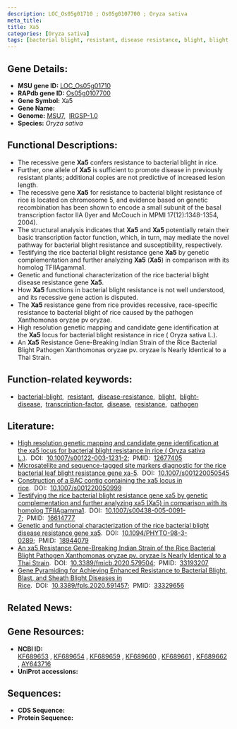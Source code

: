 ```yaml
---
description: LOC_Os05g01710 ; Os05g0107700 ; Oryza sativa
meta_title:
title: Xa5
categories: [Oryza sativa]
tags: [bacterial blight, resistant, disease resistance, blight, blight disease, transcription factor, disease, resistance, pathogen]
---
```


## Gene Details:
- **MSU gene ID:** [LOC_Os05g01710](http://rice.uga.edu/cgi-bin/ORF_infopage.cgi?orf=LOC_Os05g01710)  
- **RAPdb gene ID:** [Os05g0107700](https://rapdb.dna.affrc.go.jp/locus/?name=Os05g0107700)  
- **Gene Symbol:** Xa5
- **Gene Name:**
- **Genome:**  [MSU7](http://rice.uga.edu/),&nbsp;&nbsp;[IRGSP-1.0](https://rapdb.dna.affrc.go.jp/download/irgsp1.html)
- **Species:** *Oryza sativa*

## Functional Descriptions:
   - The recessive gene **Xa5** confers resistance to bacterial blight in rice.
   - Further, one allele of **Xa5** is sufficient to promote disease in previously resistant plants; additional copies are not predictive of increased lesion length.
   - The recessive gene **Xa5** for resistance to bacterial blight resistance of rice is located on chromosome 5, and evidence based on genetic recombination has been shown to encode a small subunit of the basal transcription factor IIA (Iyer and McCouch in MPMI 17(12):1348-1354, 2004).
   - The structural analysis indicates that **Xa5** and **Xa5** potentially retain their basic transcription factor function, which, in turn, may mediate the novel pathway for bacterial blight resistance and susceptibility, respectively.
   - Testifying the rice bacterial blight resistance gene **Xa5** by genetic complementation and further analyzing **Xa5** (**Xa5**) in comparison with its homolog TFIIAgamma1.
   - Genetic and functional characterization of the rice bacterial blight disease resistance gene **Xa5**.
   - How **Xa5** functions in bacterial blight resistance is not well understood, and its recessive gene action is disputed.
   - The **Xa5** resistance gene from rice provides recessive, race-specific resistance to bacterial blight of rice caused by the pathogen Xanthomonas oryzae pv oryzae.
   - High resolution genetic mapping and candidate gene identification at the **Xa5** locus for bacterial blight resistance in rice ( Oryza sativa L.).
   - An **Xa5** Resistance Gene-Breaking Indian Strain of the Rice Bacterial Blight Pathogen Xanthomonas oryzae pv. oryzae Is Nearly Identical to a Thai Strain.

## Function-related keywords:
   - [bacterial-blight](/tags/bacterial-blight/),&nbsp;&nbsp;[resistant](/tags/resistant/),&nbsp;&nbsp;[disease-resistance](/tags/disease-resistance/),&nbsp;&nbsp;[blight](/tags/blight/),&nbsp;&nbsp;[blight-disease](/tags/blight-disease/),&nbsp;&nbsp;[transcription-factor](/tags/transcription-factor/),&nbsp;&nbsp;[disease](/tags/disease/),&nbsp;&nbsp;[resistance](/tags/resistance/),&nbsp;&nbsp;[pathogen](/tags/pathogen/)

## Literature:
   - [High resolution genetic mapping and candidate gene identification at the xa5 locus for bacterial blight resistance in rice ( Oryza sativa L.)](https://www.doi.org/10.1007/s00122-003-1231-2).&nbsp;&nbsp;DOI:&nbsp;&nbsp;[10.1007/s00122-003-1231-2](https://www.doi.org/10.1007/s00122-003-1231-2);&nbsp;&nbsp;PMID:&nbsp;&nbsp;[12677405](https://pubmed.ncbi.nlm.nih.gov/12677405/)
   - [Microsatellite and sequence-tagged site markers diagnostic for the rice bacterial leaf blight resistance gene xa-5](https://www.doi.org/10.1007/s001220050545).&nbsp;&nbsp;DOI:&nbsp;&nbsp;[10.1007/s001220050545](https://www.doi.org/10.1007/s001220050545)
   - [Construction of a BAC contig containing the xa5 locus in rice](https://www.doi.org/10.1007/s001220050999).&nbsp;&nbsp;DOI:&nbsp;&nbsp;[10.1007/s001220050999](https://www.doi.org/10.1007/s001220050999)
   - [Testifying the rice bacterial blight resistance gene xa5 by genetic complementation and further analyzing xa5 (Xa5) in comparison with its homolog TFIIAgamma1](https://www.doi.org/10.1007/s00438-005-0091-7).&nbsp;&nbsp;DOI:&nbsp;&nbsp;[10.1007/s00438-005-0091-7](https://www.doi.org/10.1007/s00438-005-0091-7);&nbsp;&nbsp;PMID:&nbsp;&nbsp;[16614777](https://pubmed.ncbi.nlm.nih.gov/16614777/)
   - [Genetic and functional characterization of the rice bacterial blight disease resistance gene xa5](https://www.doi.org/10.1094/PHYTO-98-3-0289).&nbsp;&nbsp;DOI:&nbsp;&nbsp;[10.1094/PHYTO-98-3-0289](https://www.doi.org/10.1094/PHYTO-98-3-0289);&nbsp;&nbsp;PMID:&nbsp;&nbsp;[18944079](https://pubmed.ncbi.nlm.nih.gov/18944079/)
   - [An xa5 Resistance Gene-Breaking Indian Strain of the Rice Bacterial Blight Pathogen Xanthomonas oryzae pv. oryzae Is Nearly Identical to a Thai Strain](https://www.doi.org/10.3389/fmicb.2020.579504).&nbsp;&nbsp;DOI:&nbsp;&nbsp;[10.3389/fmicb.2020.579504](https://www.doi.org/10.3389/fmicb.2020.579504);&nbsp;&nbsp;PMID:&nbsp;&nbsp;[33193207](https://pubmed.ncbi.nlm.nih.gov/33193207/)
   - [Gene Pyramiding for Achieving Enhanced Resistance to Bacterial Blight, Blast, and Sheath Blight Diseases in Rice](https://www.doi.org/10.3389/fpls.2020.591457).&nbsp;&nbsp;DOI:&nbsp;&nbsp;[10.3389/fpls.2020.591457](https://www.doi.org/10.3389/fpls.2020.591457);&nbsp;&nbsp;PMID:&nbsp;&nbsp;[33329656](https://pubmed.ncbi.nlm.nih.gov/33329656/)

## Related News:

## Gene Resources:
- **NCBI ID:**  [KF689653](http://www.ncbi.nlm.nih.gov/nuccore/KF689653)&nbsp;,&nbsp;[KF689654](http://www.ncbi.nlm.nih.gov/nuccore/KF689654)&nbsp;,&nbsp;[KF689659](http://www.ncbi.nlm.nih.gov/nuccore/KF689659)&nbsp;,&nbsp;[KF689660](http://www.ncbi.nlm.nih.gov/nuccore/KF689660)&nbsp;,&nbsp;[KF689661](http://www.ncbi.nlm.nih.gov/nuccore/KF689661)&nbsp;,&nbsp;[KF689662](http://www.ncbi.nlm.nih.gov/nuccore/KF689662)&nbsp;,&nbsp;[AY643716](http://www.ncbi.nlm.nih.gov/nuccore/AY643716)
- **UniProt accessions:** [](https://www.uniprot.org/uniprotkb//entry)

## Sequences:
- **CDS Sequence:**
- **Protein Sequence:**
